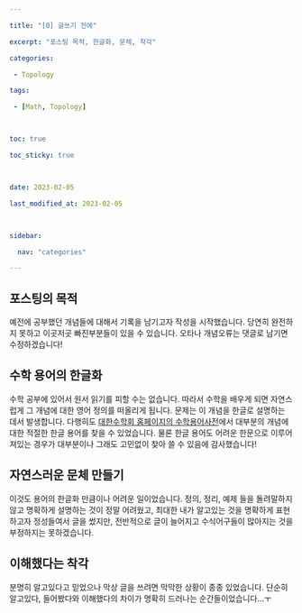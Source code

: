 ```yaml
---

title: "[0] 글쓰기 전에"                 

excerpt: "포스팅 목적, 한글화, 문체, 착각"    

categories:                              

 - Topology

tags:                                

 - [Math, Topology]



toc: true

toc_sticky: true



date: 2023-02-05

last_modified_at: 2023-02-05



sidebar:

  nav: "categories"

---
```




## 포스팅의 목적

예전에 공부했던 개념들에 대해서 기록을 남기고자 작성을 시작했습니다. 당연히 완전하지 못하고 이곳저곳 빠진부분들이 있을 수 있습니다. 오타나 개념오류는 댓글로 남기면 수정하겠습니다!



## 수학 용어의 한글화

수학 공부에 있어서 원서 읽기를 피할 수는 없습니다. 따라서 수학을 배우게 되면 자연스럽게 그 개념에 대한 영어 정의를 떠올리게 됩니다. 문제는 이 개념을 한글로 설명하는 데서 발생합니다. 다행히도 [대한수학회 홈페이지의 수학용어사전](https://www.kms.or.kr/mathdict/list.html)에서 대부분의 개념에 대한 적절한 한글 용어를 찾을 수 있었습니다. 물론 한글 용어도 어려운 한문으로 이루어져있는 경우가 대부분이나 그래도 고민없이 찾아 쓸 수 있음에 감사했습니다!



## 자연스러운 문체 만들기

이것도 용어의 한글화 만큼이나 어려운 일이었습니다. 정의, 정리, 예제 들을 돌려말하지 않고 명확하게 설명하는 것이 정말 어려웠고, 최대한 내가 알고있는 것을 명확하게 표현하고자 정성들여서 글을 썼지만, 전반적으로 글이 늘어지고 수식어구들이 많아지는 것을 부정하지는 못하겠습니다.



## 이해했다는 착각

분명히 알고있다고 믿었으나 막상 글을 쓰려면 막막한 상황이 종종 있었습니다. 단순히 알고있다, 들어봤다와 이해했다의 차이가 명확히 드러나는 순간들이었습니다...ㅜ